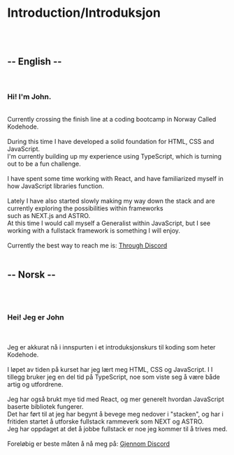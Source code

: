 <h1>Introduction/Introduksjon</h1>
<br>
<br>
<h2>-- English --</h2> 
<br>
<h3>Hi! I'm John.</h3>  <br>
Currently crossing the finish line at a coding bootcamp in Norway Called Kodehode.<br>
<br>
During this time I have developed a solid foundation for HTML, CSS and JavaScript. <br>
I'm currently building up my experience using TypeScript, which is turning out to be a fun challenge. <br>
<br>
I have spent some time working with React, and have familiarized myself in how JavaScript libraries function. <br>
<br>
Lately I have also started slowly making my way down the stack and are currently exploring the possibilities within frameworks <br>
such as NEXT.js and ASTRO. <br>
At this time I would call myself a Generalist within JavaScript, but I see working with a fullstack framework is something I will enjoy. <br>
<br>
Currently the best way to reach me is: <a href="https://discordapp.com/users/johnb08"> Through Discord <a/>
<br>
<br>
<h2>-- Norsk --</h2> 
<br>
<br>
<h3>Hei! Jeg er John</h3> <br>
<br>
Jeg er akkurat nå i innspurten i et introduksjonskurs til koding som heter Kodehode. <br>
<br>
I løpet av tiden på kurset har jeg lært meg HTML, CSS og JavaScript. I I tillegg bruker jeg en del tid på TypeScript, noe som viste seg å være både artig og utfordrene. <br>
<br>
Jeg har også brukt mye tid med React, og mer generelt hvordan JavaScript baserte bibliotek fungerer. <br>
Det har ført til at jeg har begynt å bevege meg nedover i "stacken", og har i fritiden startet å utforske fullstack rammeverk som NEXT og ASTRO. <br>
Jeg har oppdaget at det å jobbe fullstack er noe jeg kommer til å trives med. <br>
<br>
Foreløbig er beste måten å nå meg på: <a href="https://discordapp.com/users/johnb08"> Gjennom Discord <a/>

<!---
JohnB08/JohnB08 is a ✨ special ✨ repository because its `README.md` (this file) appears on your GitHub profile.
You can click the Preview link to take a look at your changes.
--->

